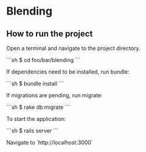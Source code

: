 # Blending

## How to run the project

Open a terminal and navigate to the project directory.

´´´sh
$ cd foo/bar/blending
´´´

If dependencies need to be installed, run bundle:

´´´sh
$ bundle install
´´´

If migrations are pending, run migrate:

´´´sh
$ rake db:migrate
´´´

To start the application:

´´´sh
$ rails server
´´´

Navigate to ´http://localhost:3000´

